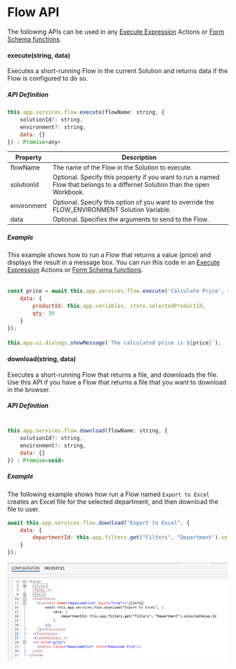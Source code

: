 # Flow API

The following APIs can be used in any [Execute Expression](../interactionmodel/workbookactions.md#execute-expression) Actions or [Form Schema functions](../../../forms/formschemas/functions.md).

#### execute(string, data)

Executes a short-running Flow in the current Solution and returns data if the Flow is configured to do so.

##### API Definition

```javascript
this.app.services.flow.execute(flowName: string, {
    solutionId?: string,
    environment?: string,
    data: {}
}) : Promise<any>
```

| Property       |  Description                           |
|----------------|----------------------------------------|
| flowName       | The name of the Flow in the Solution to execute. |
| solutionId     | Optional. Specify this property if you want to run a named Flow that belongs to a differnet Solution than the open Workbook. |
| environment    | Optional. Specify this option of you want to override the FLOW_ENVIRONMENT Solution Variable. |
| data           | Optional. Specifies the arguments to send to the Flow.  |


##### Example

This example shows how to run a Flow that returns a value (price) and displays the result in a message box. You can run this code in an [Execute Expression](../interactionmodel/workbookactions.md#execute-expression) Actions or [Form Schema functions](../../../forms/formschemas/functions.md).  

```javascript

const price = await this.app.services.flow.execute('Calculate Price', {
    data: {
        productId: this.app.variables._state.selectedProductId,
        qty: 30
    }
});

this.app.ui.dialogs.showMessage(`The calculated price is ${price}`);

```


#### download(string, data)

Executes a short-running Flow that returns a file, and downloads the file. Use this API if you have a Flow that returns a file that you want to download in the browser.

##### API Definition

```javascript

this.app.services.flow.download(flowName: string, {
    solutionId?: string,
    environment?: string,
    data: {}
}) : Promise<void>

```

##### Example

The following example shows how run a Flow named `Export to Excel` creates an Excel file for the selected department, and then download the file to user.

```javascript
await this.app.services.flow.download("Export to Excel", {
    data: {
        departmentId: this.app.filters.get("Filters", "Department").selectedValue.Id
    }
});
```

![flow-api-download-file](../../../../../../images/invision/flow-api-download-file.png)